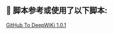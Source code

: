 <!---->
<!--AUTHORS-->
## 💖 脚本参考或使用了以下脚本:

<!--AUTHORS-END-->
<!--OTHERS-->
[GitHub To DeepWiKi 1.0.1](https://chromewebstore.google.com/detail/mncphefajbojphfmfneoeojecehokplj)
<!--OTHERS-END-->
